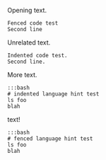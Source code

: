 Opening text.

~~~~~~~~~~~~~~~~
Fenced code test
Second line
~~~~~~~~~~~~~~~~

Unrelated text.

    Indented code test.
    Second line.

More text.

    :::bash
    # indented language hint test
    ls foo
    blah

text!

~~~~
:::bash
# fenced language hint test
ls foo
blah
~~~~
